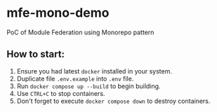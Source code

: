 # mfe-mono-demo
PoC of Module Federation using Monorepo pattern

## How to start:

1. Ensure you had latest `docker` installed in your system.
2. Duplicate file `.env.example` into `.env` file. 
3. Run `docker compose up --build` to begin building.
4. Use `CTRL+C` to stop containers.
5. Don't forget to execute `docker compose down` to destroy containers.
